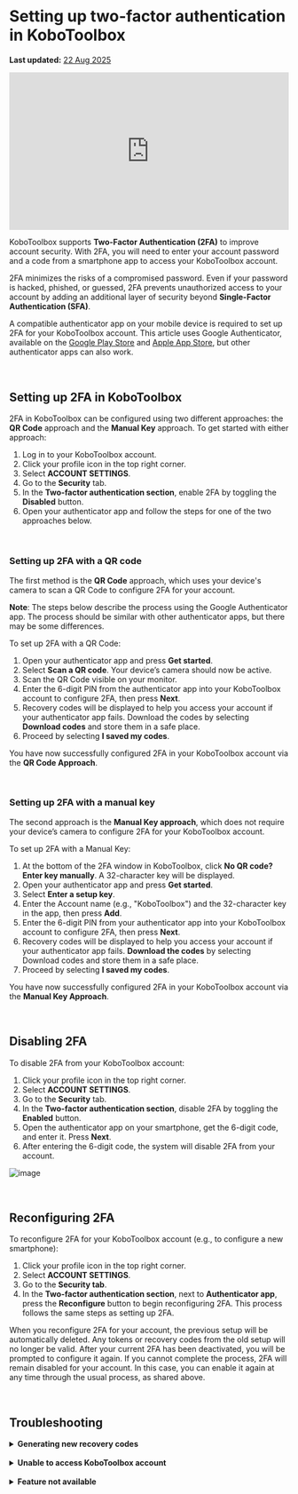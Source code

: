 # Setting up two-factor authentication in KoboToolbox
**Last updated:** <a href="https://github.com/kobotoolbox/docs/blob/33e29445d98b93409343779c0f3b118574d6de42/source/two_factor_authentication.md" class="reference">22 Aug 2025</a>

<iframe src="https://www.youtube.com/embed/4BhF0eva_d4?si=Ha6XbjiSjfPEL-CX" style="width: 100%; aspect-ratio: 16 / 9; height: auto; border: 0;" title="YouTube video player" frameborder="0" allow="accelerometer; autoplay; clipboard-write; encrypted-media; gyroscope; picture-in-picture; web-share" allowfullscreen></iframe>

<br>

KoboToolbox supports **Two-Factor Authentication (2FA)** to improve account security. With 2FA, you will need to enter your account password and a code from a smartphone app to access your KoboToolbox account.

2FA minimizes the risks of a compromised password. Even if your password is hacked, phished, or guessed, 2FA prevents unauthorized access to your account by adding an additional layer of security beyond **Single-Factor Authentication (SFA)**.

A compatible authenticator app on your mobile device is required to set up 2FA for your KoboToolbox account. This article uses Google Authenticator, available on the [Google Play Store](https://play.google.com/store/apps/details?id=com.google.android.apps.authenticator2) and [Apple App Store](https://apps.apple.com/fr/app/google-authenticator/id388497605?l=en-GB), but other authenticator apps can also work.

<br>

## Setting up 2FA in KoboToolbox

2FA in KoboToolbox can be configured using two different approaches: the **QR Code** approach and the **Manual Key** approach. To get started with either approach:

1. Log in to your KoboToolbox account.
2. Click your profile icon in the top right corner.
3. Select **ACCOUNT SETTINGS**.
4. Go to the **Security** tab.
5. In the **Two-factor authentication section**, enable 2FA by toggling the **Disabled** button.
6. Open your authenticator app and follow the steps for one of the two approaches below.

<br>

### Setting up 2FA with a QR code

The first method is the **QR Code** approach, which uses your device's camera to scan a QR Code to configure 2FA for your account. 

<p class="note">
  <b>Note</b>: The steps below describe the process using the Google Authenticator app. The process should be similar with other authenticator apps, but there may be some differences.
</p>

To set up 2FA with a QR Code:

1. Open your authenticator app and press **Get started**.
2. Select **Scan a QR code**. Your device’s camera should now be active.
3. Scan the QR Code visible on your monitor.
4. Enter the 6-digit PIN from the authenticator app into your KoboToolbox account to configure 2FA, then press **Next**.
5. Recovery codes will be displayed to help you access your account if your authenticator app fails. Download the codes by selecting **Download codes** and store them in a safe place.
6. Proceed by selecting **I saved my codes**.

You have now successfully configured 2FA in your KoboToolbox account via the **QR Code Approach**. 

<br>

### Setting up 2FA with a manual key

The second approach is the **Manual Key approach**, which does not require your device’s camera to configure 2FA for your KoboToolbox account.

To set up 2FA with a Manual Key:

1. At the bottom of the 2FA window in KoboToolbox, click **No QR code? Enter key manually**. A 32-character key will be displayed.
2. Open your authenticator app and press **Get started**.
3. Select **Enter a setup key**.
4. Enter the Account name (e.g., "KoboToolbox") and the 32-character key in the app, then press **Add**. 
5. Enter the 6-digit PIN from your authenticator app into your KoboToolbox account to configure 2FA, then press **Next**.
6. Recovery codes will be displayed to help you access your account if your authenticator app fails. **Download the codes** by selecting Download codes and store them in a safe place.
7. Proceed by selecting **I saved my codes**.

You have now successfully configured 2FA in your KoboToolbox account via the **Manual Key Approach**.

<br>

## Disabling 2FA

To disable 2FA from your KoboToolbox account:

1. Click your profile icon in the top right corner.
2. Select **ACCOUNT SETTINGS**.
3. Go to the **Security** tab.
4. In the **Two-factor authentication section**, disable 2FA by toggling the **Enabled** button.
5. Open the authenticator app on your smartphone, get the 6-digit code, and enter it. Press **Next**.
6. After entering the 6-digit code, the system will disable 2FA from your account. 

![image](/images/two_factor_authentication/Deactivate_2FA.png) 

<br>

## Reconfiguring 2FA

To reconfigure 2FA for your KoboToolbox account (e.g., to configure a new smartphone):

1. Click your profile icon in the top right corner.
2. Select **ACCOUNT SETTINGS**.
3. Go to the **Security tab**.
4. In the **Two-factor authentication section**, next to **Authenticator app**, press the **Reconfigure** button to begin reconfiguring 2FA. This process follows the same steps as setting up 2FA.
   
When you reconfigure 2FA for your account, the previous setup will be automatically deleted. Any tokens or recovery codes from the old setup will no longer be valid. After your current 2FA has been deactivated, you will be prompted to configure it again. If you cannot complete the process, 2FA will remain disabled for your account. In this case, you can enable it again at any time through the usual process, as shared above.

<br>

## Troubleshooting
<details>
<summary><b>Generating new recovery codes</b></summary>
If you have misplaced your recovery codes or believe they have been compromised, you can generate new recovery codes for 2FA by pressing the <b>Generate new</b> button next to <b>Recovery codes</b>.
</details>

<br>

<details>
<summary><b>Unable to access KoboToolbox account</b></summary>
If you are unable to access your KoboToolbox account with 2FA enabled (for example, if you reset your smartphone and uninstalled the authenticator app, or you misplaced your recovery codes), you can contact <a class="reference external" href="support@kobotoolbox.org">support@kobotoolbox.org</a>. Please use the email address registered to your account to request that 2FA be disabled.
</details>

<br>

<details>
<summary><b>Feature not available</b></summary>
This feature is currently unavailable for users on the Community Plan. However, 2FA will be extended to all users in the coming months, regardless of their plan.
</details>
